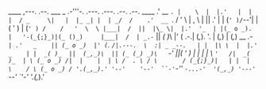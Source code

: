    ____    ,---.   .--.  ___    _    .-'''-. .---.  .---. .--.   .--.     ____
 .'  __ `. |    \  |  |.'   |  | |  / _     \|   |  |_ _| |  | _/  /    .'  __ `.
/   '  \  \|  ,  \ |  ||   .'  | | (`' )/`--'|   |  ( ' ) | (`' ) /    /   '  \  \
|___|  /  ||  |\_ \|  |.'  '_  | |(_ o _).   |   '-(_{;}_)|(_ ()_)     |___|  /  |
   _.-`   ||  _( )_\  |'   ( \.-.| (_,_). '. |      (_,_) | (_,_)   __    _.-`   |
.'   _    || (_ o _)  |' (`. _` /|.---.  \  :| _ _--.   | |  |\ \  |  |.'   _    |
|  _( )_  ||  (_,_)\  || (_ (_) _)\    `-'  ||( ' ) |   | |  | \ `'   /|  _( )_  |
\ (_ o _) /|  |    |  | \ /  . \ / \       / (_{;}_)|   | |  |  \    / \ (_ o _) /
 '.(_,_).' '--'    '--'  ``-'`-''   `-...-'  '(_,_) '---' `--'   `'-'   '.(_,_).'
